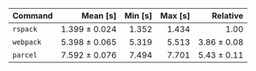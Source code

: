 | Command | Mean [s] | Min [s] | Max [s] | Relative |
|:---|---:|---:|---:|---:|
| `rspack` | 1.399 ± 0.024 | 1.352 | 1.434 | 1.00 |
| `webpack` | 5.398 ± 0.065 | 5.319 | 5.513 | 3.86 ± 0.08 |
| `parcel` | 7.592 ± 0.076 | 7.494 | 7.701 | 5.43 ± 0.11 |
